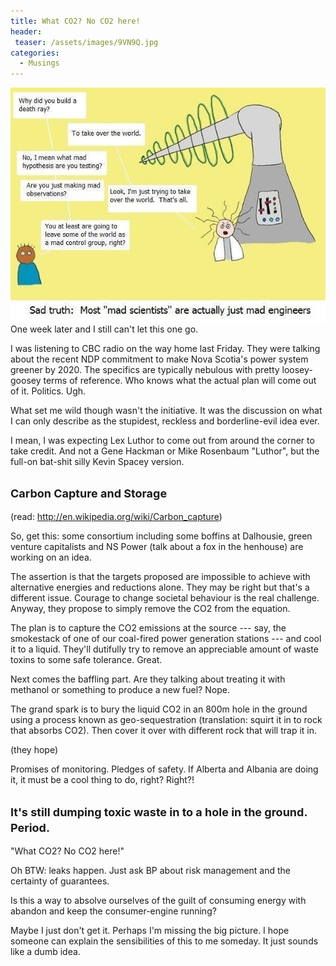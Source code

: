 ```yaml
---
title: What CO2? No CO2 here!
header:
 teaser: /assets/images/9VN9Q.jpg
categories:
  - Musings
---
```

<img src="/assets/images/9VN9Q.jpg">One week later and I still can't let this one go.

I was listening to CBC radio on the way home last Friday. They were talking about the recent NDP commitment to make Nova Scotia's power system greener by 2020. The specifics are typically nebulous with pretty loosey-goosey terms of reference. Who knows what the actual plan will come out of it. Politics. Ugh.

What set me wild though wasn't the initiative. It was the discussion on what I can only describe as the stupidest, reckless and borderline-evil idea ever.

I mean, I was expecting Lex Luthor to come out from around the corner to take credit. And not a Gene Hackman or Mike Rosenbaum "Luthor", but the full-on bat-shit silly Kevin Spacey version.

<h2>
<span class="Apple-style-span" style="font-size: large;">Carbon Capture and Storage </span>
  </h2>

(read: <a href="http://en.wikipedia.org/wiki/Carbon_capture">http://en.wikipedia.org/wiki/Carbon_capture</a>)

So, get this: some consortium including some boffins at Dalhousie, green venture capitalists and NS Power (talk about a fox in the henhouse) are working on an idea.

The assertion is that the targets proposed are impossible to achieve with alternative energies and reductions alone. They may be right but that's a different issue. Courage to change societal behaviour is the real challenge. Anyway, they propose to simply remove the CO2 from the equation.

The plan is to capture the CO2 emissions at the source --- say, the smokestack of one of our coal-fired power generation stations --- and cool it to a liquid. They'll dutifully try to remove an appreciable amount of waste toxins to some safe tolerance. Great.

Next comes the baffling part. Are they talking about treating it with methanol or something to produce a new fuel? Nope.

The grand spark is to bury the liquid CO2 in an 800m hole in the ground using a process known as geo-sequestration (translation: squirt it in to rock that absorbs CO2). Then cover it over with different rock that will trap it in.

(they hope)

Promises of monitoring. Pledges of safety. If Alberta and Albania are doing it, it must be a cool thing to do, right? Right?!

<h2>
<span class="Apple-style-span" style="font-size: large;">It&#39;s still dumping toxic waste in to a hole in the ground. Period.</span>
  </h2>

"What CO2? No CO2 here!"

Oh BTW: leaks happen. Just ask BP about risk management and the certainty of guarantees.

Is this a way to absolve ourselves of the guilt of consuming energy with abandon and keep the consumer-engine running?

Maybe I just don't get it. Perhaps I'm missing the big picture. I hope someone can explain the sensibilities of this to me someday. It just sounds like a dumb idea.
